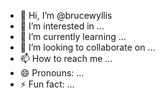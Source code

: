 - 👋 Hi, I’m @brucewyllis
- 👀 I’m interested in ...
- 🌱 I’m currently learning ...
- 💞️ I’m looking to collaborate on ...
- 📫 How to reach me ...
- 😄 Pronouns: ...
- ⚡ Fun fact: ...

<!---
brucewyllis/brucewyllis is a ✨ special ✨ repository because its `README.md` (this file) appears on your GitHub profile.
You can click the Preview link to take a look at your changes.
--->
